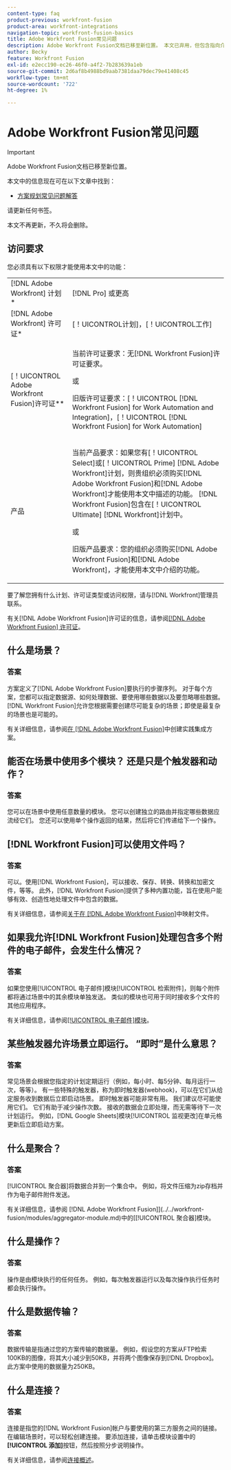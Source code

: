 ```yaml
---
content-type: faq
product-previous: workfront-fusion
product-area: workfront-integrations
navigation-topic: workfront-fusion-basics
title: Adobe Workfront Fusion常见问题
description: Adobe Workfront Fusion文档已移至新位置。 本文已弃用，但包含指向介绍此功能的新文章的链接。
author: Becky
feature: Workfront Fusion
exl-id: e2ecc190-ec26-46f0-a4f2-7b283639a1eb
source-git-commit: 2d6af8b4988bd9aab7381daa79dec79e41408c45
workflow-type: tm+mt
source-wordcount: '722'
ht-degree: 1%

---
```


# Adobe Workfront Fusion常见问题

>[!IMPORTANT]
>
>Adobe Workfront Fusion文档已移至新位置。
>
>本文中的信息现在可在以下文章中找到：
>
>* [方案规划常见问题解答](https://experienceleague.adobe.com/docs/workfront-fusion/using/create-scenarios/plan-a-scenario/faq.html)
>
>请更新任何书签。
>
>本文不再更新，不久将会删除。

## 访问要求

您必须具有以下权限才能使用本文中的功能：

<table style="table-layout:auto"> 
 <col> 
 <col> 
 <tbody> 
  <tr> 
    <td role="rowheader">[!DNL Adobe Workfront] 计划*</td> 
   <td> <p>[!DNL Pro] 或更高</p> </td> 
  </tr> 
  <tr data-mc-conditions=""> 
   <td role="rowheader">[!DNL Adobe Workfront] 许可证*</td> 
   <td> <p>[！UICONTROL计划]，[！UICONTROL工作]</p> </td> 
  </tr> 
  <tr> 
   <td role="rowheader">[！UICONTROL Adobe Workfront Fusion]许可证**</td> 
   <td>
   <p>当前许可证要求：无[!DNL Workfront Fusion]许可证要求。</p>
   <p>或</p>
   <p>旧版许可证要求：[！UICONTROL [!DNL Workfront Fusion] for Work Automation and Integration]，[！UICONTROL [!DNL Workfront Fusion] for Work Automation]</p>
   </td> 
  </tr> 
  <tr> 
   <td role="rowheader">产品</td> 
   <td>
   <p>当前产品要求：如果您有[！UICONTROL Select]或[！UICONTROL Prime] [!DNL Adobe Workfront]计划，则贵组织必须购买[!DNL Adobe Workfront Fusion]和[!DNL Adobe Workfront]才能使用本文中描述的功能。 [!DNL Workfront Fusion]包含在[！UICONTROL Ultimate] [!DNL Workfront]计划中。</p>
   <p>或</p>
   <p>旧版产品要求：您的组织必须购买[!DNL Adobe Workfront Fusion]和[!DNL Adobe Workfront]，才能使用本文中介绍的功能。</p>
   </td> 
  </tr> 
 </tbody> 
</table>

要了解您拥有什么计划、许可证类型或访问权限，请与[!DNL Workfront]管理员联系。

有关[!DNL Adobe Workfront Fusion]许可证的信息，请参阅[[!DNL Adobe Workfront Fusion] 许可证](../../workfront-fusion/get-started/license-automation-vs-integration.md)。

## 什么是场景？

### 答案

方案定义了[!DNL Adobe Workfront Fusion]要执行的步骤序列。 对于每个方案，您都可以指定数据源、如何处理数据、要使用哪些数据以及要忽略哪些数据。 [!DNL Workfront Fusion]允许您根据需要创建尽可能复杂的场景；即使是最复杂的场景也是可能的。

有关详细信息，请参阅[在 [!DNL Adobe Workfront Fusion]](../../workfront-fusion/get-started/create-a-practice-scenario.md)中创建实践集成方案。

## 能否在场景中使用多个模块？ 还是只是个触发器和动作？

### 答案

您可以在场景中使用任意数量的模块。 您可以创建独立的路由并指定哪些数据应流经它们。 您还可以使用单个操作返回的结果，然后将它们传递给下一个操作。

## [!DNL Workfront Fusion]可以使用文件吗？

### 答案

可以。使用[!DNL Workfront Fusion]，可以接收、保存、转换、转换和加密文件，等等。 此外，[!DNL Workfront Fusion]提供了多种内置功能，旨在使用户能够有效、创造性地处理文件中包含的数据。

有关详细信息，请参阅[关于在 [!DNL Adobe Workfront Fusion]](../../workfront-fusion/mapping/about-mapping-files.md)中映射文件。

## 如果我允许[!DNL Workfront Fusion]处理包含多个附件的电子邮件，会发生什么情况？

### 答案

如果您使用[!UICONTROL 电子邮件]模块[!UICONTROL 检索附件]，则每个附件都将通过场景中的其余模块单独发送。 类似的模块也可用于同时接收多个文件的其他应用程序。

有关详细信息，请参阅[[!UICONTROL 电子邮件]模块](../../workfront-fusion/apps-and-their-modules/email-modules.md)。

## 某些触发器允许场景立即运行。 “即时”是什么意思？

### 答案

常见场景会根据您指定的计划定期运行（例如，每小时、每5分钟、每月运行一次，等等）。 有一些特殊的触发器，称为即时触发器(webhook)，可以在它们从给定服务收到数据后立即启动场景。 即时触发器可能非常有用。 我们建议尽可能使用它们。 它们有助于减少操作次数。 接收的数据会立即处理，而无需等待下一次计划运行。 例如，[!DNL Google Sheets]模块[!UICONTROL 监视更改]在单元格更新后立即启动方案。

## 什么是聚合？

### 答案

[!UICONTROL 聚合器]将数据合并到一个集合中。 例如，将文件压缩为zip存档并作为电子邮件附件发送。

有关详细信息，请参阅 [!DNL Adobe Workfront Fusion]](../../workfront-fusion/modules/aggregator-module.md)中的[[!UICONTROL 聚合器]模块。

## 什么是操作？

### 答案

操作是由模块执行的任何任务。 例如，每次触发器运行以及每次操作执行任务时都会执行操作。

## 什么是数据传输？

### 答案

数据传输是指通过您的方案传输的数据量。 例如，假设您的方案从FTP检索100KB的图像，将其大小减少到50KB，并将两个图像保存到[!DNL Dropbox]。 此方案中使用的数据量为250KB。

## 什么是连接？

### 答案

连接是指您的[!DNL Workfront Fusion]帐户与要使用的第三方服务之间的链接。 在编辑场景时，可以轻松创建连接。 要添加连接，请单击模块设置中的&#x200B;**[!UICONTROL 添加]**&#x200B;按钮，然后按照分步说明操作。

有关详细信息，请参阅[连接概述](../../workfront-fusion/connections/about-connecting-wf-fusion-to-app-or-service.md)。
